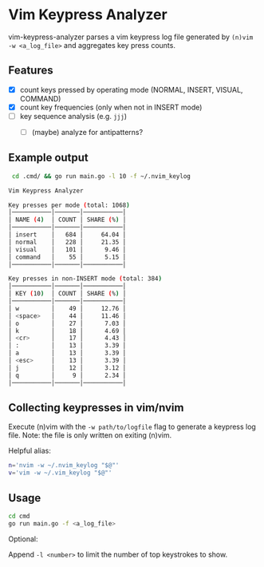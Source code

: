 # Vim Keypress Analyzer

vim-keypress-analyzer parses a vim keypress log file generated by `(n)vim -w <a_log_file>` and aggregates key press counts.

## Features

- [x] count keys pressed by operating mode (NORMAL, INSERT, VISUAL, COMMAND)
- [x] count key frequencies (only when not in INSERT mode)
- [ ] key sequence analysis (e.g. `jjj`)
  - [ ] (maybe) analyze for antipatterns?


## Example output

```sh
 cd .cmd/ && go run main.go -l 10 -f ~/.nvim_keylog

Vim Keypress Analyzer

Key presses per mode (total: 1068)
│───────────│───────│───────────│
│ NAME (4)  │ COUNT │ SHARE (%) │
│───────────│───────│───────────│
│ insert    │   684 │     64.04 │
│ normal    │   228 │     21.35 │
│ visual    │   101 │      9.46 │
│ command   │    55 │      5.15 │
│───────────│───────│───────────│

Key presses in non-INSERT mode (total: 384)
│───────────│───────│───────────│
│ KEY (10)  │ COUNT │ SHARE (%) │
│───────────│───────│───────────│
│ w         │    49 │     12.76 │
│ <space>   │    44 │     11.46 │
│ o         │    27 │      7.03 │
│ k         │    18 │      4.69 │
│ <cr>      │    17 │      4.43 │
│ :         │    13 │      3.39 │
│ a         │    13 │      3.39 │
│ <esc>     │    13 │      3.39 │
│ j         │    12 │      3.12 │
│ q         │     9 │      2.34 │
│───────────│───────│───────────│
```


## Collecting keypresses in vim/nvim

Execute (n)vim with the `-w path/to/logfile` flag to generate a keypress log file. Note: the file is only written on exiting (n)vim.

Helpful alias:

```sh
n='nvim -w ~/.nvim_keylog "$@"'
v='vim -w ~/.vim_keylog "$@"'
```

## Usage

```sh
cd cmd
go run main.go -f <a_log_file>
```

Optional:

Append `-l <number>` to limit the number of top keystrokes to show.

